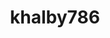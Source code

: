 ---
title: khalby786
github: https://github.com/khalby786
mode: dark
transition: 3s
archetype:
- Github Actions
---